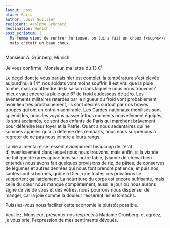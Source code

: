 ```yaml
---
layout: post
place: Paris
author: Louis Guillier
recipient: Adolphe Grünberg
destination: Munich
post_scriptum: |
  Ma femme vient de rentrer furieuse, on lui a fait un choux f<sup>s</sup> 12,
  mais c'était un beau choux.
---
```


Monsieur A. Grünberg, Munich


Je vous confirme, Monsieur, ma lettre du 13 C<sup>t</sup>.

Le dégel dont je vous parlais hier est complet, la température s'est élevée
aujourd'hui à 14°, nos soldats vont moins souffrir.
Il est vrai que la pluie tombe, mais qu'attendre de la saison dans laquelle
nous nous trouvons? mieux vaut encore la pluie que 6° de froid audessous de
zéro.
Les événements militaires retardés par la rigueur du froid vont probablement
avoir lieu très prochainement, ils sont désirés surtout par nos braves troupes
qui ont un entrain admirable.
Les Gardes-nationaux mobilisés sont splendides, nous les voyons passer à tous
moments nouvellement équipés, ils sont acclamés, ce sont des enfants de Paris
qui marchent brâvement pour défendre leur foyer et la Patrie.
Quant à nous sédentaires qui ne sommes appelés qu'à la défense des remparts,
nous nous surprenons à regreter de ne pas nous joindre à leurs rangs.

La vie alimentaire se ressent évidemment beaucoup de l'état d'investissement
dans lequel nous nous trouvons, mais enfin, si la viande ne fait que de rares
apparitions sur notre table, (viande de cheval bien entendu) nous avons fait
quelques provisions de riz, de pâtes, de conserves de légumes et autres denrées
qui nous font prendre patience, et puis nos santés sont si bonnes, grâce
à Dieu, que toutes ces privations se supportent gaillardement.
La nourriture du corps est encore suffisante, mais celle du cœur nous manque
complètement, aussi le jour où nous aurons signe de vie de vous et des vôtres,
nous pourrons nous dispenser de manger, car la joie comme la douleur resserent
les estomachs.

Puissiez-vous nous faciliter cette economie le plutstôt possible.

Veuillez, Monsieur, présenter nos respects à Madame Grünberg, et agréez, je
vous prie, l'expression de mes sentiments dévoués.


